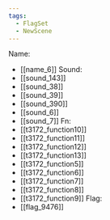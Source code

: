 ```yaml
---
tags:
  - FlagSet
  - NewScene
---
```

Name:
- [[name_6]]
Sound:
- [[sound_143]]
- [[sound_38]]
- [[sound_39]]
- [[sound_390]]
- [[sound_6]]
- [[sound_7]]
Fn:
- [[t3172_function10]]
- [[t3172_function11]]
- [[t3172_function12]]
- [[t3172_function13]]
- [[t3172_function5]]
- [[t3172_function6]]
- [[t3172_function7]]
- [[t3172_function8]]
- [[t3172_function9]]
Flag:
- [[flag_9476]]
